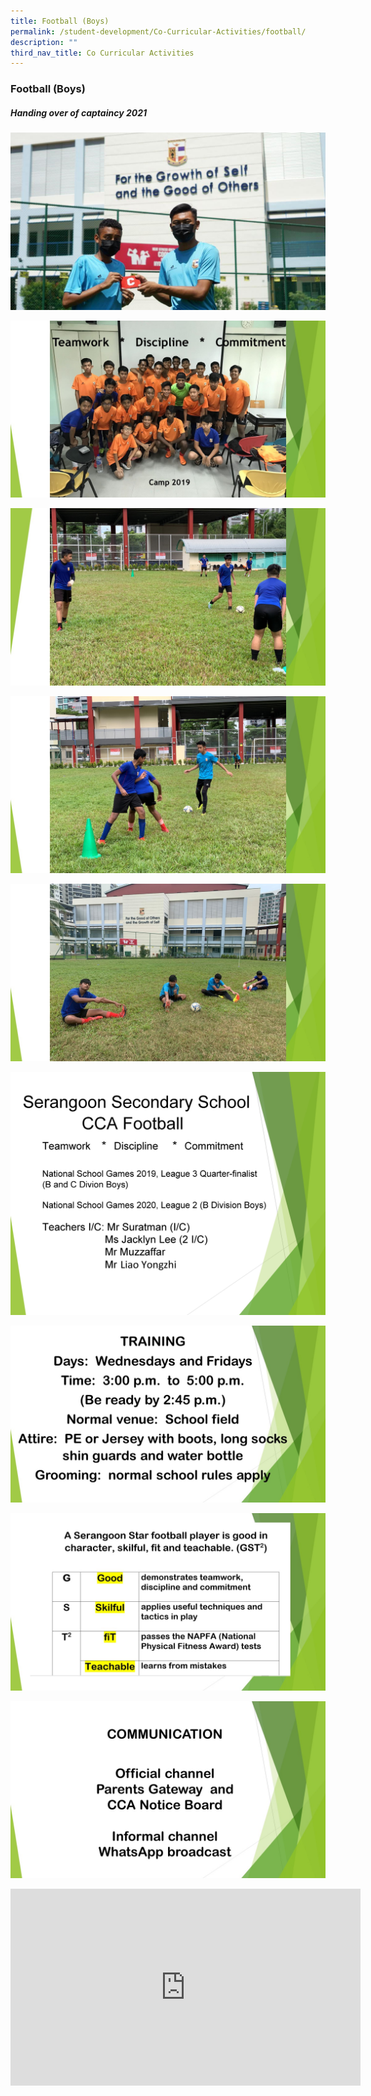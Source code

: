```yaml
---
title: Football (Boys)
permalink: /student-development/Co-Curricular-Activities/football/
description: ""
third_nav_title: Co Curricular Activities
---
```


### Football (Boys)

##### Handing over of captaincy 2021

![](/images/Handling%20over%20of%20Captaincy%202021.jpg)

![](/images/Football02.jpg)

![](/images/Football03.jpg)

![](/images/Football04.jpg)

![](/images/Football05.jpg)

![](/images/football%206.jpg)

![](/images/football%207.jpg)

![](/images/football%208.jpg)

![](/images/football%209.jpg)

<iframe width="560" height="315" src="https://www.youtube.com/embed/KbV51O_3NHI" title="YouTube video player" frameborder="0" allow="accelerometer; autoplay; clipboard-write; encrypted-media; gyroscope; picture-in-picture" allowfullscreen></iframe>